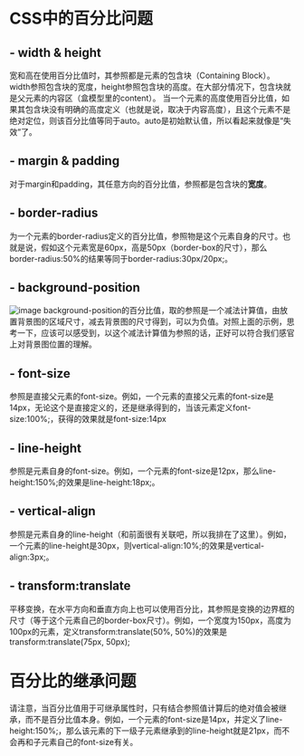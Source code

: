 # CSS中的百分比问题

## - width & height
宽和高在使用百分比值时，其参照都是元素的包含块（Containing Block）。width参照包含块的宽度，height参照包含块的高度。在大部分情况下，包含块就是父元素的内容区（盒模型里的content）。
当一个元素的高度使用百分比值，如果其包含块没有明确的高度定义（也就是说，取决于内容高度），且这个元素不是绝对定位，则该百分比值等同于auto。auto是初始默认值，所以看起来就像是“失效”了。
## - margin & padding
对于margin和padding，其任意方向的百分比值，参照都是包含块的**宽度**。
## - border-radius
为一个元素的border-radius定义的百分比值，参照物是这个元素自身的尺寸。也就是说，假如这个元素宽是60px，高是50px（border-box的尺寸），那么border-radius:50%的结果等同于border-radius:30px/20px;。
## - background-position
![image](https://user-images.githubusercontent.com/56546775/193801566-98955b2e-1509-46fb-905b-d63b9d3d1f24.png)
background-position的百分比值，取的参照是一个减法计算值，由放置背景图的区域尺寸，减去背景图的尺寸得到，可以为负值。对照上面的示例，思考一下，应该可以感受到，以这个减法计算值为参照的话，正好可以符合我们感官上对背景图位置的理解。
## - font-size
参照是直接父元素的font-size。例如，一个元素的直接父元素的font-size是14px，无论这个是直接定义的，还是继承得到的，当该元素定义font-size:100%;，获得的效果就是font-size:14px
## - line-height
参照是元素自身的font-size。例如，一个元素的font-size是12px，那么line-height:150%;的效果是line-height:18px;。
## - vertical-align
参照是元素自身的line-height（和前面很有关联吧，所以我排在了这里）。例如，一个元素的line-height是30px，则vertical-align:10%;的效果是vertical-align:3px;。
## - transform:translate
平移变换，在水平方向和垂直方向上也可以使用百分比，其参照是变换的边界框的尺寸（等于这个元素自己的border-box尺寸）。例如，一个宽度为150px，高度为100px的元素，定义transform:translate(50%, 50%)的效果是transform:translate(75px, 50px);

# 百分比的继承问题
请注意，当百分比值用于可继承属性时，只有结合参照值计算后的绝对值会被继承，而不是百分比值本身。例如，一个元素的font-size是14px，并定义了line-height:150%;，那么该元素的下一级子元素继承到的line-height就是21px，而不会再和子元素自己的font-size有关。
